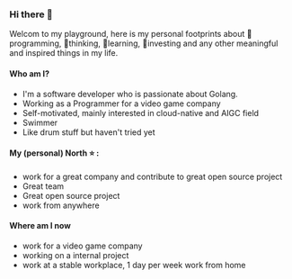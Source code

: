 ### Hi there 👋

Welcom to my playground, here is my personal footprints about 🔭programming, 🌱thinking, 👯learning, 🤔investing and any other meaningful and inspired things in my life.

#### Who am I?

- I'm a software developer who is passionate about Golang.
- Working as a Programmer for a video game company
- Self-motivated, mainly interested in cloud-native and AIGC field
- Swimmer
- Like drum stuff but haven't tried yet

#### My (personal) North ⭐ :

- work for a great company and contribute to great open source project
- Great team
- Great open source project
- work from anywhere

#### Where am I now

- work for a video game company
- working on a internal project
- work at a stable workplace, 1 day per week work from home
